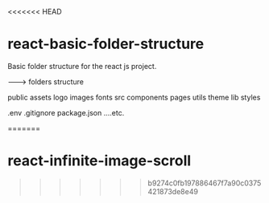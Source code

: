 <<<<<<< HEAD
# react-basic-folder-structure

Basic folder structure for the react js project.

---> folders structure
 
 public
      assets
          logo
          images
      fonts
 src
    components
    pages
    utils
    theme
    lib
    styles
    
 .env
 .gitignore
 package.json
 ....etc.
 
=======
# react-infinite-image-scroll
>>>>>>> b9274c0fb197886467f7a90c0375421873de8e49
